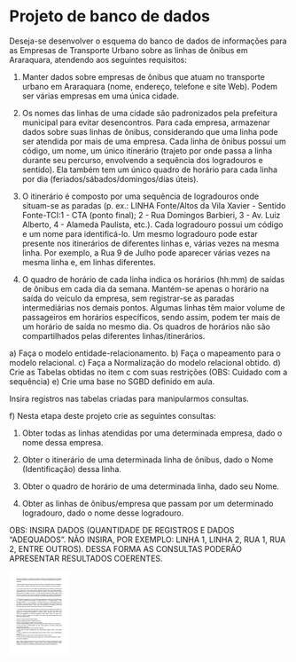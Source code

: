 # Projeto de banco de dados

Deseja-se desenvolver o esquema do banco de dados de informações para as Empresas
de Transporte Urbano sobre as linhas de ônibus em Araraquara, atendendo aos seguintes
requisitos:

1. Manter dados sobre empresas de ônibus que atuam no transporte urbano em Araraquara
(nome, endereço, telefone e site Web). Podem ser várias empresas em uma única cidade.

2. Os nomes das linhas de uma cidade são padronizados pela prefeitura municipal para
evitar desencontros. Para cada empresa, armazenar dados sobre suas linhas de ônibus,
considerando que uma linha pode ser atendida por mais de uma empresa. Cada linha de
ônibus possui um código, um nome, um único itinerário (trajeto por onde passa a linha
durante seu percurso, envolvendo a sequência dos logradouros e sentido). Ela também tem
um único quadro de horário para cada linha por dia (feriados/sábados/domingos/dias úteis).

3. O itinerário é composto por uma sequência de logradouros onde situam-se as paradas (p.
ex.: LINHA Fonte/Altos da Vila Xavier - Sentido Fonte-TCI:1 - CTA (ponto final); 2 - Rua
Domingos Barbieri, 3 - Av. Luiz Alberto, 4 - Alameda Paulista, etc.). Cada logradouro possui
um código e um nome para identificá-lo. Um mesmo logradouro pode estar presente nos
itinerários de diferentes linhas e, várias vezes na mesma linha. Por exemplo, a Rua 9 de
Julho pode aparecer várias vezes na mesma linha e, em linhas diferentes.

4. O quadro de horário de cada linha indica os horários (hh:mm) de saídas de ônibus em
cada dia da semana. Mantém-se apenas o horário na saída do veículo da empresa, sem
registrar-se as paradas intermediárias nos demais pontos. Algumas linhas têm maior
volume de passageiros em horários específicos, sendo assim, podem ter mais de um
horário de saída no mesmo dia. Os quadros de horários não são compartilhados pelas
diferentes linhas/itinerários.

a) Faça o modelo entidade-relacionamento.
b) Faça o mapeamento para o modelo relacional.
c) Faça a Normalização do modelo relacional obtido.
d) Crie as Tabelas obtidas no item c com suas restrições (OBS: Cuidado com a sequência)
e) Crie uma base no SGBD definido em aula. 

Insira registros nas tabelas criadas para
manipularmos consultas.

f) Nesta etapa deste projeto crie as seguintes consultas:

1. Obter todas as linhas atendidas por uma determinada empresa, dado o nome dessa
empresa.

2. Obter o itinerário de uma determinada linha de ônibus, dado o Nome (Identificação)
dessa linha.

3. Obter o quadro de horário de uma determinada linha, dado seu Nome.

4. Obter as linhas de ônibus/empresa que passam por um determinado logradouro, dado o
nome desse logradouro.

OBS: INSIRA DADOS (QUANTIDADE DE REGISTROS E DADOS “ADEQUADOS”. NÃO
INSIRA, POR EXEMPLO: LINHA 1, LINHA 2, RUA 1, RUA 2, ENTRE OUTROS). DESSA
FORMA AS CONSULTAS PODERÃO APRESENTAR RESULTADOS COERENTES.

<img src="projeto.png">